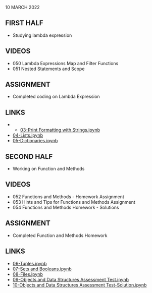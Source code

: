 10 MARCH 2022

## FIRST HALF

- Studying lambda expression

## VIDEOS

- 050 Lambda Expressions Map and Filter Functions
- 051 Nested Statements and Scope

## ASSIGNMENT

- Completed coding on Lambda Expression

## LINKS

- - [03-Print Formatting with Strings.ipynb](https://github.com/Pierian-Data/Complete-Python-3-Bootcamp/blob/master/00-Python%20Object%20and%20Data%20Structure%20Basics/03-Print%20Formatting%20with%20Strings.ipynb)
- [04-Lists.ipynb](https://github.com/Pierian-Data/Complete-Python-3-Bootcamp/blob/master/00-Python%20Object%20and%20Data%20Structure%20Basics/04-Lists.ipynb)
- [05-Dictionaries.ipynb](https://github.com/Pierian-Data/Complete-Python-3-Bootcamp/blob/master/00-Python%20Object%20and%20Data%20Structure%20Basics/05-Dictionaries.ipynb)

## SECOND HALF

- Working on Function and Methods

## VIDEOS

- 052 Functions and Methods - Homework Assignment
- 053 Hints and Tips for Functions and Methods Assignment
- 054 Functions and Methods Homework - Solutions

## ASSIGNMENT

- Completed Function and Methods Homework

## LINKS

- [06-Tuples.ipynb](https://github.com/Pierian-Data/Complete-Python-3-Bootcamp/blob/master/00-Python%20Object%20and%20Data%20Structure%20Basics/06-Tuples.ipynb)
- [07-Sets and Booleans.ipynb](https://github.com/Pierian-Data/Complete-Python-3-Bootcamp/blob/master/00-Python%20Object%20and%20Data%20Structure%20Basics/07-Sets%20and%20Booleans.ipynb)
- [08-Files.ipynb](https://github.com/Pierian-Data/Complete-Python-3-Bootcamp/blob/master/00-Python%20Object%20and%20Data%20Structure%20Basics/08-Files.ipynb)
- [09-Objects and Data Structures Assessment Test.ipynb](https://github.com/Pierian-Data/Complete-Python-3-Bootcamp/blob/master/00-Python%20Object%20and%20Data%20Structure%20Basics/09-Objects%20and%20Data%20Structures%20Assessment%20Test.ipynb)
- [10-Objects and Data Structures Assessment Test-Solution.ipynb](https://github.com/Pierian-Data/Complete-Python-3-Bootcamp/blob/master/00-Python%20Object%20and%20Data%20Structure%20Basics/10-Objects%20and%20Data%20Structures%20Assessment%20Test-Solution.ipynb)



